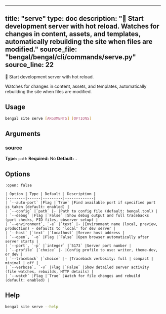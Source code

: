 
---
title: "serve"
type: doc
description: "🚀 Start development server with hot reload.  Watches for changes in content, assets, and templates, automatically rebuilding the site when files are modified."
source_file: "bengal/bengal/cli/commands/serve.py"
source_line: 22
---

🚀 Start development server with hot reload.

Watches for changes in content, assets, and templates,
automatically rebuilding the site when files are modified.


## Usage

```bash
bengal site serve [ARGUMENTS] [OPTIONS]
```

## Arguments

### source

**Type:** `path`
**Required:** No
**Default:** `.`


## Options

````{dropdown} Options (11 total)
:open: false

| Option | Type | Default | Description |
|--------|------|---------|-------------|
| `--auto-port` |Flag |`True` |Find available port if specified port is taken (default: enabled) |
| `--config` |`path` |- |Path to config file (default: bengal.toml) |
| `--debug` |Flag |`False` |Show debug output and full tracebacks (port checks, PID files, observer setup) |
| `--environment`, `-e` |`text` |- |Environment name (local, preview, production) - defaults to 'local' for dev server |
| `--host` |`text` |`localhost` |Server host address |
| `--open`, `-o` |Flag |`False` |Open browser automatically after server starts |
| `--port`, `-p` |`integer` |`5173` |Server port number |
| `--profile` |`choice` |- |Config profile to use: writer, theme-dev, or dev |
| `--traceback` |`choice` |- |Traceback verbosity: full | compact | minimal | off |
| `--verbose`, `-v` |Flag |`False` |Show detailed server activity (file watches, rebuilds, HTTP details) |
| `--watch` |Flag |`True` |Watch for file changes and rebuild (default: enabled) |

````




## Help

```bash
bengal site serve --help
```
